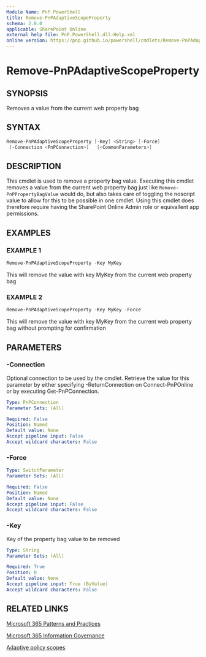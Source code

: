 ```yaml
---
Module Name: PnP.PowerShell
title: Remove-PnPAdaptiveScopeProperty
schema: 2.0.0
applicable: SharePoint Online
external help file: PnP.PowerShell.dll-Help.xml
online version: https://pnp.github.io/powershell/cmdlets/Remove-PnPAdaptiveScopeProperty.html
---
```

 
# Remove-PnPAdaptiveScopeProperty

## SYNOPSIS
Removes a value from the current web property bag

## SYNTAX

```powershell
Remove-PnPAdaptiveScopeProperty [-Key] <String> [-Force] 
 [-Connection <PnPConnection>]   [<CommonParameters>]
```

## DESCRIPTION

This cmdlet is used to remove a property bag value. Executing this cmdlet removes a value from the current web property bag just like  `Remove-PnPPropertyBagValue` would do, but also takes care of toggling the noscript value to allow for this to be possible in one cmdlet. Using this cmdlet does therefore require having the SharePoint Online Admin role or equivallent app permissions.

## EXAMPLES

### EXAMPLE 1
```powershell
Remove-PnPAdaptiveScopeProperty -Key MyKey
```

This will remove the value with key MyKey from the current web property bag

### EXAMPLE 2
```powershell
Remove-PnPAdaptiveScopeProperty -Key MyKey -Force
```

This will remove the value with key MyKey from the current web property bag without prompting for confirmation

## PARAMETERS

### -Connection
Optional connection to be used by the cmdlet. Retrieve the value for this parameter by either specifying -ReturnConnection on Connect-PnPOnline or by executing Get-PnPConnection.

```yaml
Type: PnPConnection
Parameter Sets: (All)

Required: False
Position: Named
Default value: None
Accept pipeline input: False
Accept wildcard characters: False
```

### -Force

```yaml
Type: SwitchParameter
Parameter Sets: (All)

Required: False
Position: Named
Default value: None
Accept pipeline input: False
Accept wildcard characters: False
```

### -Key
Key of the property bag value to be removed

```yaml
Type: String
Parameter Sets: (All)

Required: True
Position: 0
Default value: None
Accept pipeline input: True (ByValue)
Accept wildcard characters: False
```

## RELATED LINKS

[Microsoft 365 Patterns and Practices](https://aka.ms/m365pnp)

[Microsoft 365 Information Governance](https://docs.microsoft.com/en-us/microsoft-365/compliance/manage-information-governance?view=o365-worldwide)

[Adaptive policy scopes](https://docs.microsoft.com/en-us/microsoft-365/compliance/retention?view=o365-worldwide#adaptive-or-static-policy-scopes-for-retention)